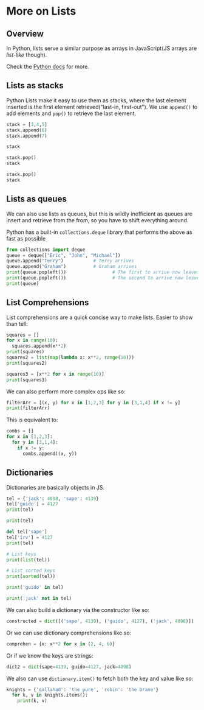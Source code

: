 # More on Lists
## Overview
In Python, lists serve a similar purpose as arrays in JavaScript(JS arrays are *list-like* though).

Check the [Python docs](https://docs.python.org/3/tutorial/datastructures.html) for more.

## Lists as stacks
Python Lists make it easy to use them as stacks, where the last element inserted is the first element retrieved("last-in, first-out"). We use `append()` to add elements and `pop()` to retrieve the last element.

```py
stack = [3,4,5]
stack.append(6)
stack.append(7)

stack

stack.pop()
stack

stack.pop()
stack
```

## Lists as queues
We can also use lists as queues, but this is wildly inefficient as queues are insert and retrieve from the from, so you have to shift everything around.

Python has a built-in `collections.deque` library that performs the above as fast as possible
```py
from collections import deque
queue = deque(["Eric", "John", "Michael"])
queue.append("Terry")           # Terry arrives
queue.append("Graham")          # Graham arrives
print(queue.popleft())                 # The first to arrive now leaves
print(queue.popleft())                 # The second to arrive now leaves
print(queue)
```

## List Comprehensions
List comprehensions are a quick concise way to make lists. Easier to show than tell:
```py
squares = []
for x in range(10):
  squares.append(x**2)
print(squares)
squares2 = list(map(lambda x: x**2, range(10)))
print(squares2)

squares3 = [x**2 for x in range(10)]
print(squares3)
```

We can also perform more complex ops like so:
```py
filterArr = [(x, y) for x in [1,2,3] for y in [3,1,4] if x != y]
print(filterArr)
```

This is equivalent to:
```py
combs = []
for x in [1,2,3]:
  for y in [3,1,4]:
    if x != y:
      combs.append((x, y))
```

## Dictionaries
Dictionaries are basically objects in JS.
```py
tel = {'jack': 4098, 'sape': 4139}
tel['guido'] = 4127
print(tel)

print(tel)

del tel['sape']
tel['irv'] = 4127
print(tel)

# List keys
print(list(tel))

# List sorted keys
print(sorted(tel))

print('guido' in tel)

print('jack' not in tel)
```

We can also build a dictionary via the constructor like so:
```py
constructed = dict([('sape', 4139), ('guido', 4127), ('jack', 4098)])
```
Or we can use dictionary comprehensions like so:
```py
comprehen = {x: x**2 for x in (2, 4, 6)}
```
Or if we know the keys are strings:
```py
dict2 = dict(sape=4139, guido=4127, jack=4098)
```

We also can use `dictionary.item()` to fetch both the key and value like so:
```py
knights = {'gallahad': 'the pure', 'robin': 'the brave'}
  for k, v in knights.items():
    print(k, v)
```